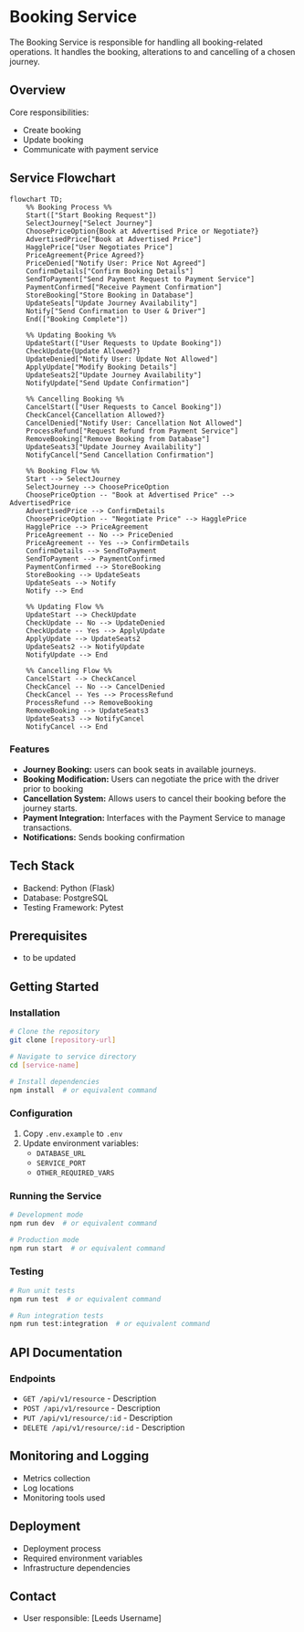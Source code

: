 # Booking Service

The Booking Service is responsible for handling all booking-related operations. It handles the booking, alterations to and cancelling of a chosen journey.

## Overview

Core responsibilities:
 - Create booking
 - Update booking
 - Communicate with payment service

## Service Flowchart

```mermaid
flowchart TD;
    %% Booking Process %%
    Start(["Start Booking Request"])
    SelectJourney["Select Journey"]
    ChoosePriceOption{Book at Advertised Price or Negotiate?}
    AdvertisedPrice["Book at Advertised Price"]
    HagglePrice["User Negotiates Price"]
    PriceAgreement{Price Agreed?}
    PriceDenied["Notify User: Price Not Agreed"]
    ConfirmDetails["Confirm Booking Details"]
    SendToPayment["Send Payment Request to Payment Service"]
    PaymentConfirmed["Receive Payment Confirmation"]
    StoreBooking["Store Booking in Database"]
    UpdateSeats["Update Journey Availability"]
    Notify["Send Confirmation to User & Driver"]
    End(["Booking Complete"])

    %% Updating Booking %%
    UpdateStart(["User Requests to Update Booking"])
    CheckUpdate{Update Allowed?}
    UpdateDenied["Notify User: Update Not Allowed"]
    ApplyUpdate["Modify Booking Details"]
    UpdateSeats2["Update Journey Availability"]
    NotifyUpdate["Send Update Confirmation"]

    %% Cancelling Booking %%
    CancelStart(["User Requests to Cancel Booking"])
    CheckCancel{Cancellation Allowed?}
    CancelDenied["Notify User: Cancellation Not Allowed"]
    ProcessRefund["Request Refund from Payment Service"]
    RemoveBooking["Remove Booking from Database"]
    UpdateSeats3["Update Journey Availability"]
    NotifyCancel["Send Cancellation Confirmation"]

    %% Booking Flow %%
    Start --> SelectJourney
    SelectJourney --> ChoosePriceOption
    ChoosePriceOption -- "Book at Advertised Price" --> AdvertisedPrice
    AdvertisedPrice --> ConfirmDetails
    ChoosePriceOption -- "Negotiate Price" --> HagglePrice
    HagglePrice --> PriceAgreement
    PriceAgreement -- No --> PriceDenied
    PriceAgreement -- Yes --> ConfirmDetails
    ConfirmDetails --> SendToPayment
    SendToPayment --> PaymentConfirmed
    PaymentConfirmed --> StoreBooking
    StoreBooking --> UpdateSeats
    UpdateSeats --> Notify
    Notify --> End

    %% Updating Flow %%
    UpdateStart --> CheckUpdate
    CheckUpdate -- No --> UpdateDenied
    CheckUpdate -- Yes --> ApplyUpdate
    ApplyUpdate --> UpdateSeats2
    UpdateSeats2 --> NotifyUpdate
    NotifyUpdate --> End

    %% Cancelling Flow %%
    CancelStart --> CheckCancel
    CheckCancel -- No --> CancelDenied
    CheckCancel -- Yes --> ProcessRefund
    ProcessRefund --> RemoveBooking
    RemoveBooking --> UpdateSeats3
    UpdateSeats3 --> NotifyCancel
    NotifyCancel --> End
```

### Features
- **Journey Booking:** users can book seats in available journeys.
- **Booking Modification:** Users can negotiate the price with the driver prior to booking
- **Cancellation System:** Allows users to cancel their booking before the journey starts.
- **Payment Integration:** Interfaces with the Payment Service to manage transactions.
- **Notifications:** Sends booking confirmation

## Tech Stack
- Backend: Python (Flask)
- Database: PostgreSQL
- Testing Framework: Pytest

## Prerequisites
- to be updated

## Getting Started

### Installation
```bash
# Clone the repository
git clone [repository-url]

# Navigate to service directory
cd [service-name]

# Install dependencies
npm install  # or equivalent command
```

### Configuration
1. Copy `.env.example` to `.env`
2. Update environment variables:
   - `DATABASE_URL`
   - `SERVICE_PORT`
   - `OTHER_REQUIRED_VARS`

### Running the Service
```bash
# Development mode
npm run dev  # or equivalent command

# Production mode
npm run start  # or equivalent command
```

### Testing
```bash
# Run unit tests
npm run test  # or equivalent command

# Run integration tests
npm run test:integration  # or equivalent command
```

## API Documentation

### Endpoints
- `GET /api/v1/resource` - Description
- `POST /api/v1/resource` - Description
- `PUT /api/v1/resource/:id` - Description
- `DELETE /api/v1/resource/:id` - Description

## Monitoring and Logging
- Metrics collection
- Log locations
- Monitoring tools used

## Deployment
- Deployment process
- Required environment variables
- Infrastructure dependencies


## Contact
- User responsible: [Leeds Username]

